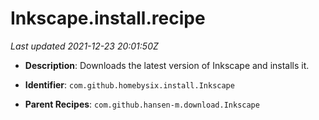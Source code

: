 # Inkscape.install.recipe

_Last updated 2021-12-23 20:01:50Z_

- **Description**: Downloads the latest version of Inkscape and installs it.

- **Identifier**: `com.github.homebysix.install.Inkscape`

- **Parent Recipes**: `com.github.hansen-m.download.Inkscape`

